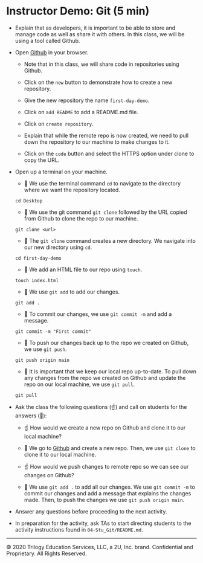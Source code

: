 #  Instructor Demo: Git (5 min) 

* Explain that as developers, it is important to be able to store and manage code as well as share it with others. In this class, we will be using a tool called Github. 

* Open [Github](https://github.com/) in your browser. 

  * Note that in this class, we will share code in repositories using Github.

  * Click on the `new` button to demonstrate how to create a new repository.

  * Give the new repository the name `first-day-demo`.

  * Click on `add README` to add a README.md file. 

  * Click on `create repository`.

  * Explain that while the remote repo is now created, we need to pull down the repository to our machine to make changes to it. 

  * Click on the `code` button and select the HTTPS option under clone to copy the URL.

* Open up a terminal on your machine. 

  * 🔑 We use the terminal command `cd` to navigate to the directory where we want the repository located. 

  ```
  cd Desktop
  ```

  * 🔑 We use the git command `git clone` followed by the URL copied from Github to clone the repo to our machine. 

  ```
  git clone <url>
  ```

  * 🔑 The `git clone` command creates a new directory. We navigate into our new directory using `cd`.

  ```
  cd first-day-demo
  ```

  * 🔑 We add an HTML file to our repo using `touch`.

  ```
  touch index.html
  ```

  * 🔑 We use `git add` to add our changes.

  ```
  git add .
  ```

  * 🔑 To commit our changes, we use `git commit -m` and add a message. 

  ```
  git commit -m "First commit"
  ```

  * 🔑 To push our changes back up to the repo we created on Github, we use `git push`.

  ```
  git push origin main
  ```

  * 🔑 It is important that we keep our local repo up-to-date. To pull down any changes from the repo we created on Github and update the repo on our local machine, we use `git pull`.

  ```
  git pull
  ```

* Ask the class the following questions (☝️) and call on students for the answers (🙋):

  * ☝️ How would we create a new repo on Github and clone it to our local machine?

  * 🙋 We go to [Github](www.github.com) and create a new repo. Then, we use `git clone` to clone it to our local machine. 

  * ☝️ How would we push changes to remote repo so we can see our changes on Github?

  * 🙋 We use `git add .` to add all our changes. We use `git commit -m` to commit our changes and add a message that explains the changes made. Then, to push the changes we use `git push origin main`. 

* Answer any questions before proceeding to the next activity.

* In preparation for the activity, ask TAs to start directing students to the activity instructions found in `04-Stu_Git/README.md`.

---
 © 2020 Trilogy Education Services, LLC, a 2U, Inc. brand. Confidential and Proprietary. All Rights Reserved.
